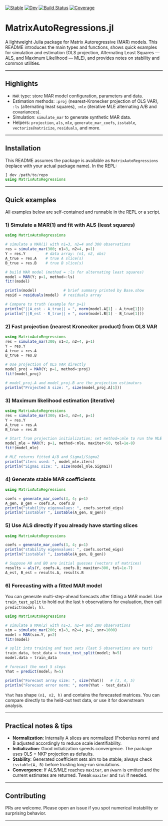 
[![Stable](https://img.shields.io/badge/docs-stable-blue.svg)](https://IvanRicardo.github.io/MatrixAutoRegressions.jl/stable/)
[![Dev](https://img.shields.io/badge/docs-dev-blue.svg)](https://IvanRicardo.github.io/MatrixAutoRegressions.jl/dev/)
[![Build Status](https://github.com/IvanRicardo/MatrixAutoRegressions.jl/actions/workflows/CI.yml/badge.svg?branch=main)](https://github.com/IvanRicardo/MatrixAutoRegressions.jl/actions/workflows/CI.yml?query=branch%3Amain)
[![Coverage](https://codecov.io/gh/IvanRicardo/MatrixAutoRegressions.jl/branch/main/graph/badge.svg)](https://codecov.io/gh/IvanRicardo/MatrixAutoRegressions.jl)

# MatrixAutoRegressions.jl

A lightweight Julia package for Matrix Autoregressive (MAR) models. This README introduces the main types and functions, shows quick examples for simulation and estimation (OLS projection, Alternating Least Squares — ALS, and Maximum Likelihood — MLE), and provides notes on stability and common utilities.

---

## Highlights

* `MAR` type: store MAR model configuration, parameters and data.
* Estimation methods: `:proj` (nearest-Kronecker projection of OLS VAR), `:ls` (alternating least squares), `:mle` (iterative MLE alternating A/B and covariances).
* Simulation: `simulate_mar` to generate synthetic MAR data.
* Helpers: `projection`, `als`, `mle`, `generate_mar_coefs`, `isstable`, `vectorize`/`matricize`, `residuals`, and more.

---

## Installation

This README assumes the package is available as `MatrixAutoRegressions` (replace with your actual package name). In the REPL:

```julia
] dev /path/to/repo
using MatrixAutoRegressions
```

---

## Quick examples

All examples below are self-contained and runnable in the REPL or a script.

### 1) Simulate a MAR(1) and fit with ALS (least squares)

```julia
using MatrixAutoRegressions

# simulate a MAR(1) with n1=3, n2=4 and 300 observations
res = simulate_mar(300; n1=3, n2=4, p=1)
Y = res.Y         # data array: (n1, n2, obs)
A_true = res.A    # true A slice(s)
B_true = res.B    # true B slice(s)

# build MAR model (method = :ls for alternating least squares)
model = MAR(Y; p=1, method=:ls)
fit!(model)

println(model)            # brief summary printed by Base.show
resid = residuals(model)  # residuals array

# Compare to truth (example for p=1)
println("||A_est - A_true|| = ", norm(model.A[1] - A_true[1]))
println("||B_est - B_true|| = ", norm(model.B[1] - B_true[1]))
```

### 2) Fast projection (nearest Kronecker product) from OLS VAR

```julia
using MatrixAutoRegressions
res = simulate_mar(300; n1=3, n2=4, p=1)
Y = res.Y
A_true = res.A
B_true = res.B

# Use projection of OLS VAR directly
model_proj = MAR(Y; p=1, method=:proj)
fit!(model_proj)

# model_proj.A and model_proj.B are the projection estimators
println("Projected A size: ", size(model_proj.A[1]))
```

### 3) Maximum likelihood estimation (iterative)

```julia
using MatrixAutoRegressions
res = simulate_mar(300; n1=3, n2=4, p=1)
Y = res.Y
A_true = res.A
B_true = res.B

# Start from projection initialization; set method=:mle to run the MLE routine
model_mle = MAR(Y; p=1, method=:mle, maxiter=50, tol=1e-8)
fit!(model_mle)

# MLE returns fitted A/B and Sigma1/Sigma2
println("iters used: ", model_mle.iters)
println("Sigma1 size: ", size(model_mle.Sigma1))
```

### 4) Generate stable MAR coefficients

```julia
using MatrixAutoRegressions

coefs = generate_mar_coefs(3, 4; p=1)
A_gen, B_gen = coefs.A, coefs.B
println("stability eigenvalues: ", coefs.sorted_eigs)
println("isstable? ", isstable(A_gen, B_gen))
```

### 5) Use ALS directly if you already have starting slices

```julia
using MatrixAutoRegressions

coefs = generate_mar_coefs(3, 4; p=1)
println("stability eigenvalues: ", coefs.sorted_eigs)
println("isstable? ", isstable(A_gen, B_gen))

# Suppose A0 and B0 are initial guesses (vectors of matrices)
results = als(Y, coefs.A, coefs.B; maxiter=300, tol=1e-7)
A_est, B_est = results.A, results.B
```

### 6) Forecasting with a fitted MAR model

You can generate multi-step-ahead forecasts after fitting a MAR model.
Use `train_test_split` to hold out the last `h` observations for evaluation, then call `predict(model; h)`.

```julia
using MatrixAutoRegressions

# simulate a MAR(2) with n1=3, n2=4 and 200 observations
sim = simulate_mar(200; n1=3, n2=4, p=2, snr=1000)
model = MAR(sim.Y, p=2)
fit!(model)

# split into training and test sets (last 5 observations are test)
train_data, test_data = train_test_split(model; h=5)
model.data = train_data

# forecast the next 5 steps
Yhat = predict(model; h=5)

println("Forecast array size: ", size(Yhat))   # (3, 4, 5)
println("Forecast error norm: ", norm(Yhat - test_data))
```
`Yhat` has shape `(n1, n2, h)` and contains the forecasted matrices.
You can compare directly to the held-out test data, or use it for downstream analysis.

---

## Practical notes & tips

* **Normalization**: Internally A slices are normalized (Frobenius norm) and B adjusted accordingly to reduce scale identifiability.
* **Initialization**: Good initialization speeds convergence. The package uses OLS + NKP projection as defaults.
* **Stability**: Generated coefficient sets aim to be stable; always check `isstable(A, B)` before trusting long-run simulations.
* **Convergence**: If ALS/MLE reaches `maxiter`, an `@warn` is emitted and the current estimates are returned. Tweak `maxiter` and `tol` if needed.

---

## Contributing

PRs are welcome. Please open an issue if you spot numerical instability or surprising behavior.

---

